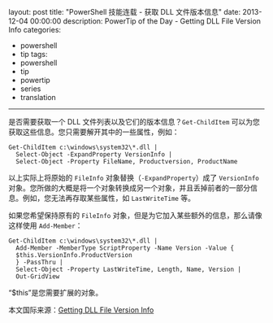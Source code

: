 layout: post
title: "PowerShell 技能连载 - 获取 DLL 文件版本信息"
date: 2013-12-04 00:00:00
description: PowerTip of the Day - Getting DLL File Version Info
categories:
- powershell
- tip
tags:
- powershell
- tip
- powertip
- series
- translation
---
是否需要获取一个 DLL 文件列表以及它们的版本信息？`Get-ChildItem` 可以为您获取这些信息。您只需要解开其中的一些属性，例如：

	Get-ChildItem c:\windows\system32\*.dll |
	  Select-Object -ExpandProperty VersionInfo |
	  Select-Object -Property FileName, Productversion, ProductName

以上实际上将原始的 `FileInfo` 对象替换（`-ExpandProperty`）成了 `VersionInfo` 对象。您所做的大概是将一个对象转换成另一个对象，并且丢掉前者的一部分信息。例如，您无法再存取某些属性，如 `LastWriteTime` 等。

如果您希望保持原有的 `FileInfo` 对象，但是为它加入某些额外的信息，那么请像这样使用 `Add-Member`：

	Get-ChildItem c:\windows\system32\*.dll |
	  Add-Member -MemberType ScriptProperty -Name Version -Value {
	  $this.VersionInfo.ProductVersion
	  } -PassThru |
	  Select-Object -Property LastWriteTime, Length, Name, Version |
	  Out-GridView

“$this”是您需要扩展的对象。

<!--more-->
本文国际来源：[Getting DLL File Version Info](http://community.idera.com/powershell/powertips/b/tips/posts/getting-dll-file-version-info)
